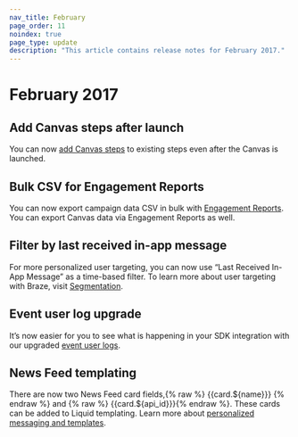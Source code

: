 ```yaml
---
nav_title: February
page_order: 11
noindex: true
page_type: update
description: "This article contains release notes for February 2017."
---
```


# February 2017

## Add Canvas steps after launch

You can now [add Canvas steps][23] to existing steps even after the Canvas is launched.

## Bulk CSV for Engagement Reports

You can now export campaign data CSV in bulk with [Engagement Reports][22]. You can export Canvas data via Engagement Reports as well.

## Filter by last received in-app message

For more personalized user targeting, you can now use “Last Received In-App Message” as a time-based filter. To learn more about user targeting with Braze, visit [Segmentation][21].

## Event user log upgrade

It’s now easier for you to see what is happening in your SDK integration with our upgraded [event user logs][20].

## News Feed templating

There are now two News Feed card fields,{% raw %} {{card.${name}}} {% endraw %} and {% raw %}  {{card.${api_id}}}{% endraw %}. These cards can be added to Liquid templating. Learn more about [personalized messaging and templates][19].

[19]: {{site.baseurl}}/user_guide/personalization_and_dynamic_content/personalized_messaging/#personalized-messaging
[20]: {{site.baseurl}}/user_guide/administrative/app_settings/developer_console/event_user_log_tab/#event-user-log-tab
[21]: {{site.baseurl}}/user_guide/engagement_tools/segments/creating_a_segment/
[22]: {{site.baseurl}}/user_guide/data_and_analytics/reporting/engagement_reports/#engagement-reports
[23]: {{site.baseurl}}/user_guide/engagement_tools/canvas/create_a_canvas/create_a_canvas/#creating-a-canvas
[98]:{{site.baseurl}}/user_guide/onboarding/platform_administrative_features/#authentication-rules
